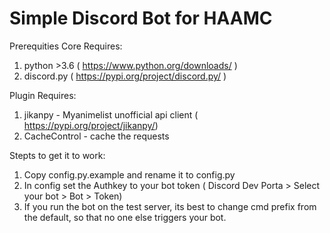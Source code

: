 # Simple Discord Bot for HAAMC


Prerequities 
Core Requires:
1. python >3.6 ( https://www.python.org/downloads/ )
2. discord.py   ( https://pypi.org/project/discord.py/ )

Plugin Requires:
1. jikanpy - Myanimelist unofficial api client ( https://pypi.org/project/jikanpy/)
2. CacheControl - cache the requests 

Stepts to get it to work:
1) Copy config.py.example and rename it to config.py
2) In config set the Authkey to your bot token ( Discord Dev Porta > Select your bot > Bot > Token)
3) If you run the bot on the test server, its best to change cmd prefix from the default, so that no one else triggers your bot.
